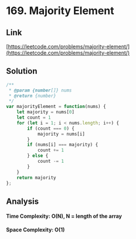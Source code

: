 # 169. Majority Element

<a name="NBABw"></a>
## Link
[https://leetcode.com/problems/majority-element/](https://leetcode.com/problems/majority-element/)
<a name="OszAL"></a>
## Solution
```javascript
/**
 * @param {number[]} nums
 * @return {number}
 */
var majorityElement = function(nums) {
    let majority = nums[0]
    let count = 1
    for (let i = 1; i < nums.length; i++) {
        if (count === 0) {
            majority = nums[i]
        }
        if (nums[i] === majority) {
            count += 1
        } else {
            count -= 1
        }
    }
    return majority
};
```
<a name="Teeq2"></a>
## Analysis
<a name="KcHp7"></a>
#### Time Complexity: O(N), N = length of the array
<a name="CkcrC"></a>
#### Space Complexity: O(1)
